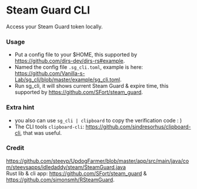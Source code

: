 # Steam Guard CLI

Access your Steam Guard token locally.

### Usage

 - Put a config file to your $HOME, this supported by https://github.com/dirs-dev/dirs-rs#example.
 - Named the config file `.sg_cli.toml`, example is here: https://github.com/Vanilla-s-Lab/sg_cli/blob/master/example/sg_cli.toml.
 - Run sg_cli, it will shows current Steam Guard & expire time, this supported by https://github.com/SFort/steam_guard.

### Extra hint

 - you also can use `sg_cli | clipboard` to copy the verification code : )
 - The CLI tools `clipboard-cli`: https://github.com/sindresorhus/clipboard-cli, that was useful.

### Credit

https://github.com/steevp/UpdogFarmer/blob/master/app/src/main/java/com/steevsapps/idledaddy/steam/SteamGuard.java  
Rust lib & cli app: https://github.com/SFort/steam_guard & https://github.com/simonsmh/RSteamGuard.
